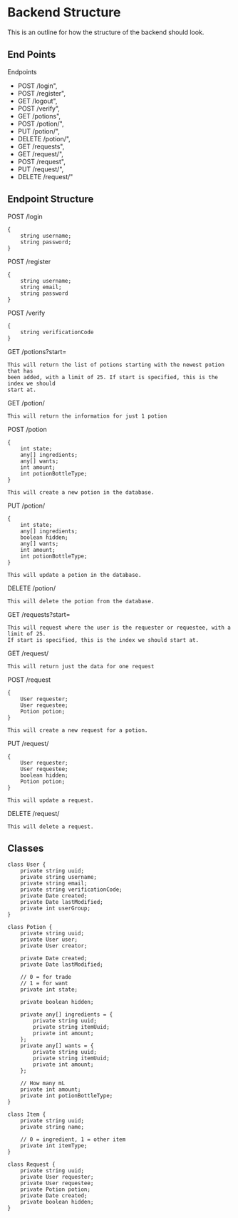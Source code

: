 
# Backend Structure

This is an outline for how the structure of the backend should look.

## End Points

Endpoints

- POST /login",
- POST /register",
- GET /logout",
- POST /verify",
- GET /potions",
- POST /potion/",
- PUT /potion/<uuid>",
- DELETE /potion/<uuid>",
- GET /requests",
- GET /request/<uuid>",
- POST /request",
- PUT /request/<uuid>",
- DELETE /request/<uuid>"

## Endpoint Structure

POST /login
```
{
    string username;
    string password;
}
```

POST /register
```
{
    string username;
    string email;
    string password
}
```

POST /verify
```
{
    string verificationCode
}
```

GET /potions?start=<start>

    This will return the list of potions starting with the newest potion that has
    been added, with a limit of 25. If start is specified, this is the index we should
    start at.

GET /potion/<uuid>

    This will return the information for just 1 potion

POST /potion
```
{
    int state;
    any[] ingredients;
    any[] wants;
    int amount;
    int potionBottleType;
}
```

    This will create a new potion in the database.

PUT /potion/<uuid>
```
{
    int state;
    any[] ingredients;
    boolean hidden;
    any[] wants;
    int amount;
    int potionBottleType;
}
```

    This will update a potion in the database.

DELETE /potion/<uuid>

    This will delete the potion from the database.

GET /requests?start=<start>

    This will request where the user is the requester or requestee, with a limit of 25.
    If start is specified, this is the index we should start at.

GET /request/<uuid>

    This will return just the data for one request

POST /request
```
{
    User requester;
    User requestee;
    Potion potion;
}
```

    This will create a new request for a potion.

PUT /request/<uuid>
```
{
    User requester;
    User requestee;
    boolean hidden;
    Potion potion;
}
```

    This will update a request.

DELETE /request/<uuid>

    This will delete a request.

## Classes

```
class User {
    private string uuid;
    private string username;
    private string email;
    private string verificationCode;
    private Date created;
    private Date lastModified;
    private int userGroup;
}
```

```
class Potion {
    private string uuid;
    private User user;
    private User creator;
    
    private Date created;
    private Date lastModified;

    // 0 = for trade
    // 1 = for want
    private int state;

    private boolean hidden;
    
    private any[] ingredients = {
        private string uuid;
        private string itemUuid;
        private int amount;
    };
    private any[] wants = {
        private string uuid;
        private string itemUuid;
        private int amount;
    };

    // How many mL
    private int amount;
    private int potionBottleType;
}
```

```
class Item {
    private string uuid;
    private string name;

    // 0 = ingredient, 1 = other item
    private int itemType;
}
```

```
class Request {
    private string uuid;
    private User requester;
    private User requestee;
    private Potion potion;
    private Date created;
    private boolean hidden;
}
```

